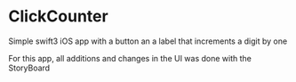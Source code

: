 # ClickCounter
Simple swift3 iOS app with a button an a label that increments a digit by one

For this app, all additions and changes in the UI was done with the StoryBoard
